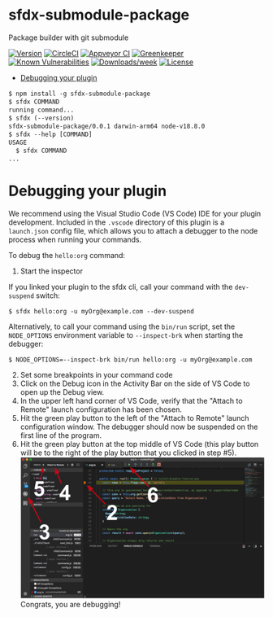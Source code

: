 sfdx-submodule-package
======================

Package builder with git submodule

[![Version](https://img.shields.io/npm/v/sfdx-submodule-package.svg)](https://npmjs.org/package/sfdx-submodule-package)
[![CircleCI](https://circleci.com/gh/hsaraujo/sfdx-submodule-package/tree/master.svg?style=shield)](https://circleci.com/gh/hsaraujo/sfdx-submodule-package/tree/master)
[![Appveyor CI](https://ci.appveyor.com/api/projects/status/github/hsaraujo/sfdx-submodule-package?branch=master&svg=true)](https://ci.appveyor.com/project/heroku/sfdx-submodule-package/branch/master)
[![Greenkeeper](https://badges.greenkeeper.io/hsaraujo/sfdx-submodule-package.svg)](https://greenkeeper.io/)
[![Known Vulnerabilities](https://snyk.io/test/github/hsaraujo/sfdx-submodule-package/badge.svg)](https://snyk.io/test/github/hsaraujo/sfdx-submodule-package)
[![Downloads/week](https://img.shields.io/npm/dw/sfdx-submodule-package.svg)](https://npmjs.org/package/sfdx-submodule-package)
[![License](https://img.shields.io/npm/l/sfdx-submodule-package.svg)](https://github.com/hsaraujo/sfdx-submodule-package/blob/master/package.json)

<!-- toc -->
* [Debugging your plugin](#debugging-your-plugin)
<!-- tocstop -->
<!-- install -->
<!-- usage -->
```sh-session
$ npm install -g sfdx-submodule-package
$ sfdx COMMAND
running command...
$ sfdx (--version)
sfdx-submodule-package/0.0.1 darwin-arm64 node-v18.8.0
$ sfdx --help [COMMAND]
USAGE
  $ sfdx COMMAND
...
```
<!-- usagestop -->
<!-- commands -->

<!-- commandsstop -->
<!-- debugging-your-plugin -->
# Debugging your plugin
We recommend using the Visual Studio Code (VS Code) IDE for your plugin development. Included in the `.vscode` directory of this plugin is a `launch.json` config file, which allows you to attach a debugger to the node process when running your commands.

To debug the `hello:org` command: 
1. Start the inspector
  
If you linked your plugin to the sfdx cli, call your command with the `dev-suspend` switch: 
```sh-session
$ sfdx hello:org -u myOrg@example.com --dev-suspend
```
  
Alternatively, to call your command using the `bin/run` script, set the `NODE_OPTIONS` environment variable to `--inspect-brk` when starting the debugger:
```sh-session
$ NODE_OPTIONS=--inspect-brk bin/run hello:org -u myOrg@example.com
```

2. Set some breakpoints in your command code
3. Click on the Debug icon in the Activity Bar on the side of VS Code to open up the Debug view.
4. In the upper left hand corner of VS Code, verify that the "Attach to Remote" launch configuration has been chosen.
5. Hit the green play button to the left of the "Attach to Remote" launch configuration window. The debugger should now be suspended on the first line of the program. 
6. Hit the green play button at the top middle of VS Code (this play button will be to the right of the play button that you clicked in step #5).
<br><img src=".images/vscodeScreenshot.png" width="480" height="278"><br>
Congrats, you are debugging!
